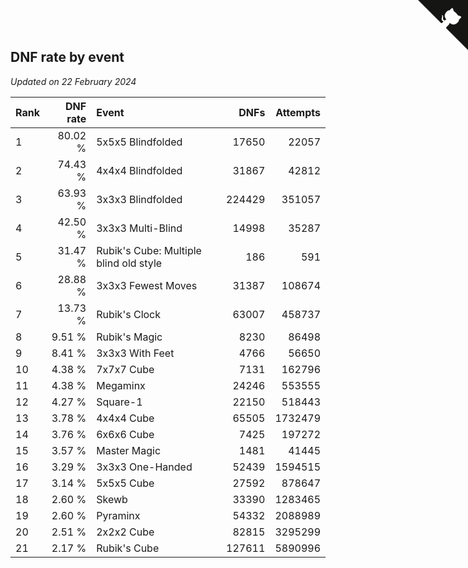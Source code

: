 ## DNF rate by event

*Updated on 22 February 2024*

| Rank | DNF rate | Event | DNFs | Attempts |
| :--- | ---: | :--- | ---: | ---: |
| 1 | 80.02 % | 5x5x5 Blindfolded | 17650 | 22057 |
| 2 | 74.43 % | 4x4x4 Blindfolded | 31867 | 42812 |
| 3 | 63.93 % | 3x3x3 Blindfolded | 224429 | 351057 |
| 4 | 42.50 % | 3x3x3 Multi-Blind | 14998 | 35287 |
| 5 | 31.47 % | Rubik's Cube: Multiple blind old style | 186 | 591 |
| 6 | 28.88 % | 3x3x3 Fewest Moves | 31387 | 108674 |
| 7 | 13.73 % | Rubik's Clock | 63007 | 458737 |
| 8 | 9.51 % | Rubik's Magic | 8230 | 86498 |
| 9 | 8.41 % | 3x3x3 With Feet | 4766 | 56650 |
| 10 | 4.38 % | 7x7x7 Cube | 7131 | 162796 |
| 11 | 4.38 % | Megaminx | 24246 | 553555 |
| 12 | 4.27 % | Square-1 | 22150 | 518443 |
| 13 | 3.78 % | 4x4x4 Cube | 65505 | 1732479 |
| 14 | 3.76 % | 6x6x6 Cube | 7425 | 197272 |
| 15 | 3.57 % | Master Magic | 1481 | 41445 |
| 16 | 3.29 % | 3x3x3 One-Handed | 52439 | 1594515 |
| 17 | 3.14 % | 5x5x5 Cube | 27592 | 878647 |
| 18 | 2.60 % | Skewb | 33390 | 1283465 |
| 19 | 2.60 % | Pyraminx | 54332 | 2088989 |
| 20 | 2.51 % | 2x2x2 Cube | 82815 | 3295299 |
| 21 | 2.17 % | Rubik's Cube | 127611 | 5890996 |


<a href="https://github.com/JustinTimeCuber/wca_statistics" class="github-corner" aria-label="View source on Github"><svg width="80" height="80" viewBox="0 0 250 250" style="fill:#151513; color:#fff; position: absolute; top: 0; border: 0; right: 0;" aria-hidden="true"><path d="M0,0 L115,115 L130,115 L142,142 L250,250 L250,0 Z"></path><path d="M128.3,109.0 C113.8,99.7 119.0,89.6 119.0,89.6 C122.0,82.7 120.5,78.6 120.5,78.6 C119.2,72.0 123.4,76.3 123.4,76.3 C127.3,80.9 125.5,87.3 125.5,87.3 C122.9,97.6 130.6,101.9 134.4,103.2" fill="currentColor" style="transform-origin: 130px 106px;" class="octo-arm"></path><path d="M115.0,115.0 C114.9,115.1 118.7,116.5 119.8,115.4 L133.7,101.6 C136.9,99.2 139.9,98.4 142.2,98.6 C133.8,88.0 127.5,74.4 143.8,58.0 C148.5,53.4 154.0,51.2 159.7,51.0 C160.3,49.4 163.2,43.6 171.4,40.1 C171.4,40.1 176.1,42.5 178.8,56.2 C183.1,58.6 187.2,61.8 190.9,65.4 C194.5,69.0 197.7,73.2 200.1,77.6 C213.8,80.2 216.3,84.9 216.3,84.9 C212.7,93.1 206.9,96.0 205.4,96.6 C205.1,102.4 203.0,107.8 198.3,112.5 C181.9,128.9 168.3,122.5 157.7,114.1 C157.9,116.9 156.7,120.9 152.7,124.9 L141.0,136.5 C139.8,137.7 141.6,141.9 141.8,141.8 Z" fill="currentColor" class="octo-body"></path></svg></a><style>.github-corner:hover .octo-arm{animation:octocat-wave 560ms ease-in-out}@keyframes octocat-wave{0%,100%{transform:rotate(0)}20%,60%{transform:rotate(-25deg)}40%,80%{transform:rotate(10deg)}}@media (max-width:500px){.github-corner:hover .octo-arm{animation:none}.github-corner .octo-arm{animation:octocat-wave 560ms ease-in-out}}</style>
